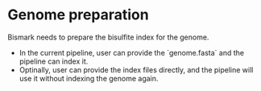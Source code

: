 # Genome preparation

Bismark needs to prepare the bisulfite index for the genome.

* In the current pipeline, user can provide the \`genome.fasta\` and the pipeline can index it.
* Optinally, user can provide the index files directly, and the pipeline will use it without indexing the genome again.
